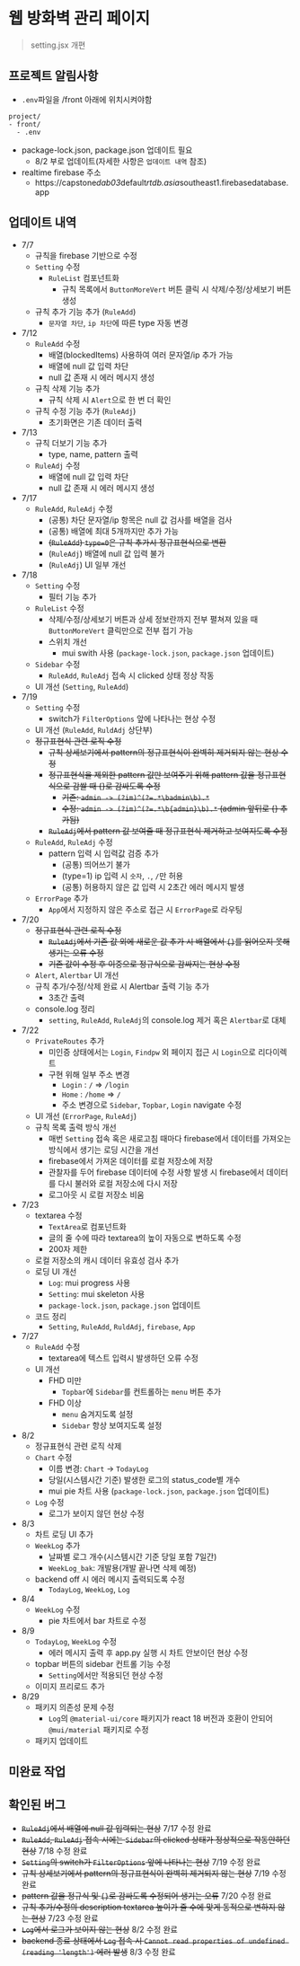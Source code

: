 # 웹 방화벽 관리 페이지

> setting.jsx 개편

## 프로젝트 알림사항

- `.env`파일을 /front 아래에 위치시켜야함

```
project/
- front/
  - .env
```

- package-lock.json, package.json 업데이트 필요
  - 8/2 부로 업데이트(자세한 사항은 `업데이트 내역` 참조)
- realtime firebase 주소
  - https://capstone*dab03*default*rtdb.asia*southeast1.firebasedatabase.app

## 업데이트 내역

- 7/7
  - 규칙을 firebase 기반으로 수정
  - `Setting` 수정
    - `RuleList` 컴포넌트화
      - 규칙 목록에서 `ButtonMoreVert` 버튼 클릭 시 삭제/수정/상세보기 버튼 생성
  - 규칙 추가 기능 추가 (`RuleAdd`)
    - `문자열 차단`, `ip 차단`에 따른 type 자동 변경
- 7/12
  - `RuleAdd` 수정
    - 배열(blockedItems) 사용하여 여러 문자열/ip 추가 가능
    - 배열에 null 값 입력 차단
    - null 값 존재 시 에러 메시지 생성
  - 규칙 삭제 기능 추가
    - 규칙 삭제 시 `Alert`으로 한 번 더 확인
  - 규칙 수정 기능 추가 (`RuleAdj`)
    - 초기화면은 기존 데이터 출력
- 7/13
  - 규칙 더보기 기능 추가
    - type, name, pattern 출력
  - `RuleAdj` 수정
    - 배열에 null 값 입력 차단
    - null 값 존재 시 에러 메시지 생성
- 7/17
  - `RuleAdd`, `RuleAdj` 수정
    - (공통) 차단 문자열/ip 항목은 null 값 검사를 배열을 검사
    - (공통) 배열에 최대 5개까지만 추가 가능
    - ~~(`RuleAdd`) `type=0`은 규칙 추가시 정규표현식으로 변환~~
    - (`RuleAdj`) 배열에 null 값 입력 불가
    - (`RuleAdj`) UI 일부 개선
- 7/18
  - `Setting` 수정
    - 필터 기능 추가
  - `RuleList` 수정
    - 삭제/수정/상세보기 버튼과 상세 정보란까지 전부 펼쳐져 있을 때 `ButtonMoreVert` 클릭만으로 전부 접기 가능
    - 스위치 개선
      - mui swith 사용 (`package-lock.json`, `package.json` 업데이트)
  - `Sidebar` 수정
    - `RuleAdd`, `RuleAdj` 접속 시 clicked 상태 정상 작동
  - UI 개선 (`Setting`, `RuleAdd`)
- 7/19
  - `Setting` 수정
    - switch가 `FilterOptions` 앞에 나타나는 현상 수정
  - UI 개선 (`RuleAdd`, `RuldAdj` 상단부)
  - ~~정규표현식 관련 로직 수정~~
    - ~~규칙 상세보기에서 pattern의 정규표현식이 완벽히 제거되지 않는 현상 수정~~
    - ~~정규표현식을 제외한 pattern 값만 보여주기 위해 pattern 값을 정규표현식으로 감쌀 때 {}로 감싸도록 수정~~
      - ~~기존: `admin -> (?im)^(?=.*\badmin\b).*`~~
      - ~~수정: `admin -> (?im)^(?=.*\b{admin}\b).*` (admin 앞뒤로 {} 추가됨)~~
    - ~~`RuleAdj`에서 pattern 값 보여줄 때 정규표현식 제거하고 보여지도록 수정~~
  - `RuleAdd`, `RuleAdj` 수정
    - pattern 입력 시 입력값 검증 추가
      - (공통) 띄어쓰기 불가
      - (type=1) ip 입력 시 `숫자`, `.`, `/`만 허용
      - (공통) 허용하지 않은 값 입력 시 2초간 에러 메시지 발생
  - `ErrorPage` 추가
    - `App`에서 지정하지 않은 주소로 접근 시 `ErrorPage`로 라우팅
- 7/20
  - ~~정규표현식 관련 로직 수정~~
    - ~~`RuleAdj`에서 기존 값 외에 새로운 값 추가 시 배열에서 `{}`를 읽어오지 못해 생기는 오류 수정~~
    - ~~기존 값이 수정 후 이중으로 정규식으로 감싸지는 현상 수정~~
  - `Alert`, `Alertbar` UI 개선
  - 규칙 추가/수정/삭제 완료 시 Alertbar 출력 기능 추가
    - 3초간 출력
  - console.log 정리
    - `setting`, `RuleAdd`, `RuleAdj`의 console.log 제거 혹은 `Alertbar`로 대체
- 7/22
  - `PrivateRoutes` 추가
    - 미인증 상태에서는 `Login`, `Findpw` 외 페이지 접근 시 `Login`으로 리다이렉트
    - 구현 위해 일부 주소 변경
      - `Login` : `/` => `/login`
      - `Home` : `/home` => `/`
      - 주소 변경으로 `Sidebar`, `Topbar`, `Login` navigate 수정
  - UI 개선 (`ErrorPage`, `RuleAdj`)
  - 규칙 목록 출력 방식 개선
    - 매번 `Setting` 접속 혹은 새로고침 때마다 firebase에서 데이터를 가져오는 방식에서 생기는 로딩 시간을 개선
    - firebase에서 가져온 데이터를 로컬 저장소에 저장
    - 관찰자를 두어 firebase 데이터에 수정 사항 발생 시 firebase에서 데이터를 다시 불러와 로컬 저장소에 다시 저장
    - 로그아웃 시 로컬 저장소 비움
- 7/23
  - textarea 수정
    - `TextArea`로 컴포넌트화
    - 글의 줄 수에 따라 textarea의 높이 자동으로 변하도록 수정
    - 200자 제한
  - 로컬 저장소의 캐시 데이터 유효성 검사 추가
  - 로딩 UI 개선
    - `Log`: mui progress 사용
    - `Setting`: mui skeleton 사용
    - `package-lock.json`, `package.json` 업데이트
  - 코드 정리
    - `Setting`, `RuleAdd`, `RuldAdj`, `firebase`, `App`
- 7/27
  - `RuleAdd` 수정
    - textarea에 텍스트 입력시 발생하던 오류 수정
  - UI 개선
    - FHD 미만
      - `Topbar`에 `Sidebar`를 컨트롤하는 `menu` 버튼 추가
    - FHD 이상
      - `menu` 숨겨지도록 설정
      - `Sidebar` 항상 보여지도록 설정
- 8/2
  - 정규표현식 관련 로직 삭제
  - `Chart` 수정
    - 이름 변경: `Chart` -> `TodayLog`
    - 당일(시스템시간 기준) 발생한 로그의 status_code별 개수
    - mui pie 차트 사용 (`package-lock.json`, `package.json` 업데이트)
  - `Log` 수정
    - 로그가 보이지 않던 현상 수정
- 8/3
  - 차트 로딩 UI 추가
  - `WeekLog` 추가
    - 날짜별 로그 개수(시스템시간 기준 당일 포함 7일간)
    - `WeekLog_bak`: 개발용(개발 끝나면 삭제 예정)
  - backend off 시 에러 메시지 출력되도록 수정
    - `TodayLog`, `WeekLog`, `Log`
- 8/4
  - `WeekLog` 수정
    - pie 차트에서 bar 차트로 수정
- 8/9
  - `TodayLog`, `WeekLog` 수정
    - 에러 메시지 출력 후 app.py 실행 시 차트 안보이던 현상 수정
  - topbar 버튼의 sidebar 컨트롤 기능 수정
    - `Setting`에서만 적용되던 현상 수정
  - 이미지 프리로드 추가
- 8/29
  - 패키지 의존성 문제 수정
    - `Log`의 `@material-ui/core` 패키지가 react 18 버전과 호환이 안되어 `@mui/material` 패키지로 수정
  - 패키지 업데이트

## 미완료 작업

## 확인된 버그

- ~~`RuleAdj`에서 배열에 null 값 입력되는 현상~~ 7/17 수정 완료
- ~~`RuleAdd`, `RuleAdj` 접속 시에는 `Sidebar`의 clicked 상태가 정상적으로 작동안하던 현상~~ 7/18 수정 완료
- ~~`Setting`의 switch가 `FilterOptions` 앞에 나타나는 현상~~ 7/19 수정 완료
- ~~규칙 상세보기에서 pattern의 정규표현식이 완벽히 제거되지 않는 현상~~ 7/19 수정 완료
- ~~pattern 값을 정규식 및 `{}`로 감싸도록 수정되어 생기는 오류~~ 7/20 수정 완료
- ~~규칙 추가/수정의 description textarea 높이가 줄 수에 맞게 동적으로 변하지 않는 현상~~ 7/23 수정 완료
- ~~`Log`에서 로그가 보이지 않는 현상~~ 8/2 수정 완료
- ~~backend 종료 상태에서 `Log` 접속 시 `Cannot read properties of undefined (reading 'length')` 에러 발생~~ 8/3 수정 완료
